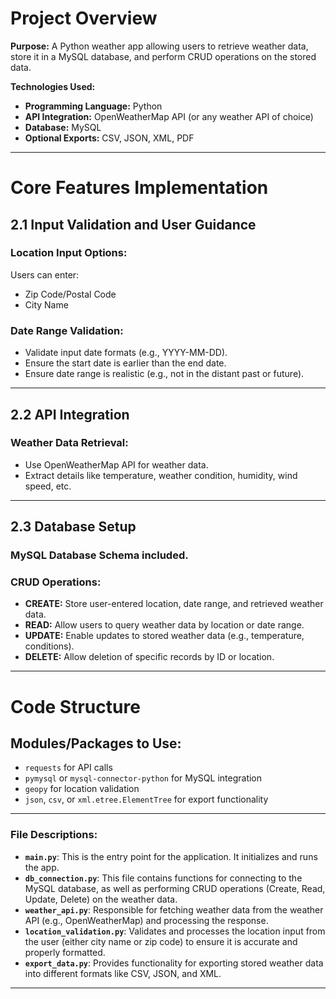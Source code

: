 # Project Overview

**Purpose:** A Python weather app allowing users to retrieve weather data, store it in a MySQL database, and perform CRUD operations on the stored data.

**Technologies Used:**
- **Programming Language:** Python
- **API Integration:** OpenWeatherMap API (or any weather API of choice)
- **Database:** MySQL
- **Optional Exports:** CSV, JSON, XML, PDF

---

# Core Features Implementation

## 2.1 Input Validation and User Guidance

### Location Input Options:
Users can enter:
- Zip Code/Postal Code
- City Name

### Date Range Validation:
- Validate input date formats (e.g., YYYY-MM-DD).
- Ensure the start date is earlier than the end date.
- Ensure date range is realistic (e.g., not in the distant past or future).

---

## 2.2 API Integration

### Weather Data Retrieval:
- Use OpenWeatherMap API for weather data.
- Extract details like temperature, weather condition, humidity, wind speed, etc.

---

## 2.3 Database Setup

### MySQL Database Schema included.

### CRUD Operations:

- **CREATE:** Store user-entered location, date range, and retrieved weather data.
- **READ:** Allow users to query weather data by location or date range.
- **UPDATE:** Enable updates to stored weather data (e.g., temperature, conditions).
- **DELETE:** Allow deletion of specific records by ID or location.

---

# Code Structure

## Modules/Packages to Use:
- `requests` for API calls
- `pymysql` or `mysql-connector-python` for MySQL integration
- `geopy` for location validation
- `json`, `csv`, or `xml.etree.ElementTree` for export functionality

---

### File Descriptions:

- **`main.py`**: This is the entry point for the application. It initializes and runs the app.
- **`db_connection.py`**: This file contains functions for connecting to the MySQL database, as well as performing CRUD operations (Create, Read, Update, Delete) on the weather data.
- **`weather_api.py`**: Responsible for fetching weather data from the weather API (e.g., OpenWeatherMap) and processing the response.
- **`location_validation.py`**: Validates and processes the location input from the user (either city name or zip code) to ensure it is accurate and properly formatted.
- **`export_data.py`**: Provides functionality for exporting stored weather data into different formats like CSV, JSON, and XML.

---

